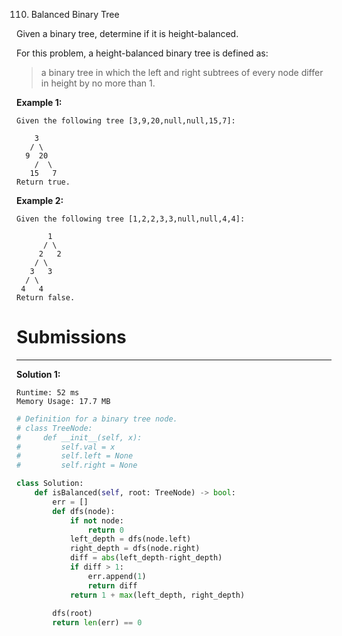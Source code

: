 110. Balanced Binary Tree

Given a binary tree, determine if it is height-balanced.

For this problem, a height-balanced binary tree is defined as:

>a binary tree in which the left and right subtrees of every node differ in height by no more than 1.

 

**Example 1:**
```
Given the following tree [3,9,20,null,null,15,7]:

    3
   / \
  9  20
    /  \
   15   7
Return true.
```

**Example 2:**
```
Given the following tree [1,2,2,3,3,null,null,4,4]:

       1
      / \
     2   2
    / \
   3   3
  / \
 4   4
Return false.
```

# Submissions
---
**Solution 1:**
```
Runtime: 52 ms
Memory Usage: 17.7 MB
```
```python
# Definition for a binary tree node.
# class TreeNode:
#     def __init__(self, x):
#         self.val = x
#         self.left = None
#         self.right = None

class Solution:
    def isBalanced(self, root: TreeNode) -> bool:
        err = []
        def dfs(node):
            if not node:
                return 0
            left_depth = dfs(node.left)
            right_depth = dfs(node.right)
            diff = abs(left_depth-right_depth)
            if diff > 1:
                err.append(1)
                return diff
            return 1 + max(left_depth, right_depth)
                       
        dfs(root)
        return len(err) == 0
```